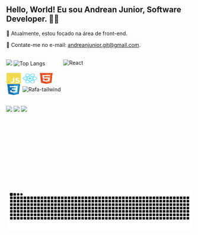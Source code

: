 ## Hello, World! Eu sou Andrean Junior, Software Developer. ✌🏽


 🚀 Atualmente, estou focado na área de front-end.

 📧 Contate-me no e-mail: andreanjunior.git@gmail.com.
 

<div style="display: inline_block"><br>

 <img  src="https://github-readme-stats.vercel.app/api?username=andreanjunior&show_icons=true&hide=contribs,prs&theme=shadow_blue" style="width: 50%;"/>
  <img src="https://github-readme-stats.vercel.app/api/top-langs/?username=andreanjunior&layout=compact&theme=shadow_blue" alt="Top Langs" style="width: 50%;" />
    <img align="right" alt="React" src="https://cdn.discordapp.com/attachments/1014170850834006096/1276529229978406942/143a90ed417324ed052b981c2b7ee4878c8e1506_hq.gif?ex=66c9dbfd&is=66c88a7d&hm=f94f338c554c84a170b7fb87709a011072586deccd0ba6cd049fa3a0d3eb0ea2" height="350" width="350"  >
</div>

<div style="display: inline_block"><br>
 <img align="center" alt="Rafa-Js" height="30" width="40" src="https://raw.githubusercontent.com/devicons/devicon/master/icons/javascript/javascript-plain.svg">
  <img align="center" alt="Rafa-React" height="30" width="40" src="https://raw.githubusercontent.com/devicons/devicon/master/icons/react/react-original.svg">
   <img align="center" alt="Rafa-HTML" height="30" width="40" src="https://raw.githubusercontent.com/devicons/devicon/master/icons/html5/html5-original.svg">
  <img align="center" alt="Rafa-CSS" height="30" width="40" src="https://raw.githubusercontent.com/devicons/devicon/master/icons/css3/css3-original.svg">
  <img align="center" alt="Rafa-tailwind" height="30" width="40" src="https://cdn.jsdelivr.net/gh/devicons/devicon@latest/icons/tailwindcss/tailwindcss-original.svg">
</div>
   
          
  
  ##

  <div>
     <a href="https://discord.gg/junior_andrean_89807" target="_blank"><img src="https://img.shields.io/badge/Discord-7289DA?style=for-the-badge&logo=discord&logoColor=white" target="_blank"></a> 
  <a href = "mailto:andreanjunior.git@gmail.com"><img src="https://img.shields.io/badge/-Gmail-%23333?style=for-the-badge&logo=gmail&logoColor=white" target="_blank"></a>
  <a href="https:/www.linkedin.com/in/andrean-jr1997" target="_blank"><img src="https://img.shields.io/badge/-LinkedIn-%230077B5?style=for-the-badge&logo=linkedin&logoColor=white" target="_blank"></a> 

  <picture>
  <source media="(prefers-color-scheme: dark)" srcset="https://raw.githubusercontent.com/andreanjunior/andreanjunior/output/github-contribution-grid-snake-dark.svg">
  <source media="(prefers-color-scheme: light)" srcset="https://raw.githubusercontent.com/andreanjunior/andreanjunior/output/github-contribution-grid-snake.svg">
  <img alt="github contribution grid snake animation" src="https://raw.githubusercontent.com/andreanjunior/andreanjunior/output/github-contribution-grid-snake.svg">
</picture>

  </div>
          
          

